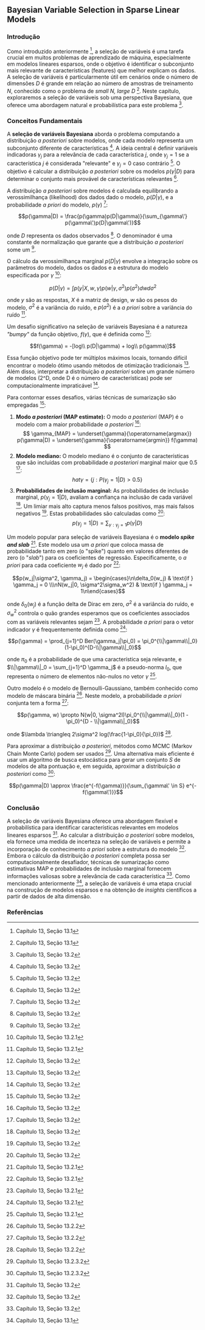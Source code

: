 ## Bayesian Variable Selection in Sparse Linear Models

### Introdução
Como introduzido anteriormente [^1], a seleção de variáveis é uma tarefa crucial em muitos problemas de aprendizado de máquina, especialmente em modelos lineares esparsos, onde o objetivo é identificar o subconjunto mais relevante de características (features) que melhor explicam os dados. A seleção de variáveis é particularmente útil em cenários onde o número de dimensões $D$ é grande em relação ao número de amostras de treinamento $N$, conhecido como o problema de *small N, large D* [^1]. Neste capítulo, exploraremos a seleção de variáveis sob uma perspectiva Bayesiana, que oferece uma abordagem natural e probabilística para este problema [^2].

### Conceitos Fundamentais

A **seleção de variáveis Bayesiana** aborda o problema computando a distribuição *a posteriori* sobre modelos, onde cada modelo representa um subconjunto diferente de características [^2]. A ideia central é definir variáveis indicadoras $\gamma_j$ para a relevância de cada característica $j$, onde $\gamma_j = 1$ se a característica $j$ é considerada "relevante" e $\gamma_j = 0$ caso contrário [^2]. O objetivo é calcular a distribuição *a posteriori* sobre os modelos $p(\gamma|D)$ para determinar o conjunto mais provável de características relevantes [^2].

A distribuição *a posteriori* sobre modelos é calculada equilibrando a verossimilhança (likelihood) dos dados dado o modelo, $p(D|\gamma)$, e a probabilidade *a priori* do modelo, $p(\gamma)$ [^2]:

$$p(\gamma|D) = \frac{p(\gamma)p(D|\gamma)}{\sum_{\gamma\'} p(\gamma\')p(D|\gamma\')}$$

onde $D$ representa os dados observados [^2]. O denominador é uma constante de normalização que garante que a distribuição *a posteriori* some um [^2].

O cálculo da verossimilhança marginal $p(D|\gamma)$ envolve a integração sobre os parâmetros do modelo, dados os dados e a estrutura do modelo especificada por $\gamma$ [^4]:

$$p(D|\gamma) = \int p(y|X, w, \gamma)p(w|\gamma, \sigma^2)p(\sigma^2) dw d\sigma^2$$

onde $y$ são as respostas, $X$ é a matriz de design, $w$ são os pesos do modelo, $\sigma^2$ é a variância do ruído, e $p(\sigma^2)$ é a *a priori* sobre a variância do ruído [^4].

Um desafio significativo na seleção de variáveis Bayesiana é a natureza *"bumpy"* da função objetivo, $f(\gamma)$, que é definida como [^2]:

$$f(\gamma) = -[log\\ p(D|\gamma) + log\\ p(\gamma)]$$

Essa função objetivo pode ter múltiplos máximos locais, tornando difícil encontrar o modelo ótimo usando métodos de otimização tradicionais [^2]. Além disso, interpretar a distribuição *a posteriori* sobre um grande número de modelos (2^D, onde D é o número de características) pode ser computacionalmente impraticável [^2].

Para contornar esses desafios, várias técnicas de sumarização são empregadas [^2]:

1.  **Modo *a posteriori* (MAP estimate):** O modo *a posteriori* (MAP) é o modelo com a maior probabilidade *a posteriori* [^2]:
$$ \gamma_{MAP} = \underset{\gamma}{\operatorname{argmax}} p(\gamma|D) = \underset{\gamma}{\operatorname{argmin}} f(\gamma) $$
2.  **Modelo mediano:** O modelo mediano é o conjunto de características que são incluídas com probabilidade *a posteriori* marginal maior que 0.5 [^3]:
$$hat{\gamma} = \{j : P(\gamma_j = 1|D) > 0.5\}$$
3.  **Probabilidades de inclusão marginal:** As probabilidades de inclusão marginal, $p(\gamma_j = 1|D)$, avaliam a confiança na inclusão de cada variável [^2]. Um limiar mais alto captura menos falsos positivos, mas mais falsos negativos [^2]. Estas probabilidades são calculadas como [^3]:
$$p(\gamma_j=1|D) = \sum_{\gamma: \gamma_j=1} p(\gamma|D)$$

Um modelo popular para seleção de variáveis Bayesiana é o **modelo *spike and slab*** [^4]. Este modelo usa um *a priori* que coloca massa de probabilidade tanto em zero (o "spike") quanto em valores diferentes de zero (o "*slab*") para os coeficientes de regressão. Especificamente, o *a priori* para cada coeficiente $w_j$ é dado por [^4]:

$$p(w_j|\sigma^2, \gamma_j) = \begin{cases}\n\delta_0(w_j) & \text{if } \gamma_j = 0 \\\nN(w_j|0, \sigma^2\sigma_w^2) & \text{if } \gamma_j = 1\n\end{cases}$$

onde $\delta_0(w_j)$ é a função delta de Dirac em zero, $\sigma^2$ é a variância do ruído, e $\sigma_w^2$ controla o quão grandes esperamos que os coeficientes associados com as variáveis relevantes sejam [^4]. A probabilidade *a priori* para o vetor indicador $\gamma$ é frequentemente definida como [^4]:

$$p(\gamma) = \prod_{j=1}^D Ber(\gamma_j|\pi_0) = \pi_0^{\\|\gamma\\|_0}(1-\pi_0)^{D-\\|\gamma\\|_0}$$

onde $\pi_0$ é a probabilidade de que uma característica seja relevante, e $\\|\gamma\\|_0 = \sum_{j=1}^D \gamma_j$ é a pseudo-norma $l_0$, que representa o número de elementos não-nulos no vetor $\gamma$ [^4].

Outro modelo é o modelo de Bernoulli-Gaussiano, também conhecido como modelo de máscara binária [^5]. Neste modelo, a probabilidade *a priori* conjunta tem a forma [^6]:

$$p(\gamma, w) \propto N(w|0, \sigma^2I)\pi_0^{\\|\gamma\\|_0}(1 - \pi_0)^{D - \\|\gamma\\|_0}$$

onde $\lambda \triangleq 2\sigma^2 log(\frac{1-\pi_0}{\pi_0})$ [^6].

Para aproximar a distribuição *a posteriori*, métodos como MCMC (Markov Chain Monte Carlo) podem ser usados [^9]. Uma alternativa mais eficiente é usar um algoritmo de busca estocástica para gerar um conjunto $S$ de modelos de alta pontuação e, em seguida, aproximar a distribuição *a posteriori* como [^9]:

$$p(\gamma|D) \approx \frac{e^{-f(\gamma)}}{\sum_{\gamma\' \in S} e^{-f(\gamma\')}}$$

### Conclusão
A seleção de variáveis Bayesiana oferece uma abordagem flexível e probabilística para identificar características relevantes em modelos lineares esparsos [^2]. Ao calcular a distribuição *a posteriori* sobre modelos, ela fornece uma medida de incerteza na seleção de variáveis e permite a incorporação de conhecimento *a priori* sobre a estrutura do modelo [^2]. Embora o cálculo da distribuição *a posteriori* completa possa ser computacionalmente desafiador, técnicas de sumarização como estimativas MAP e probabilidades de inclusão marginal fornecem informações valiosas sobre a relevância de cada característica [^2]. Como mencionado anteriormente [^1], a seleção de variáveis é uma etapa crucial na construção de modelos esparsos e na obtenção de *insights* científicos a partir de dados de alta dimensão.

### Referências
[^1]: Capítulo 13, Seção 13.1
[^2]: Capítulo 13, Seção 13.2
[^3]: Capítulo 13, Seção 13.2
[^4]: Capítulo 13, Seção 13.2.1
[^5]: Capítulo 13, Seção 13.2.2
[^6]: Capítulo 13, Seção 13.2.2
[^9]: Capítulo 13, Seção 13.2.3.2
<!-- END -->